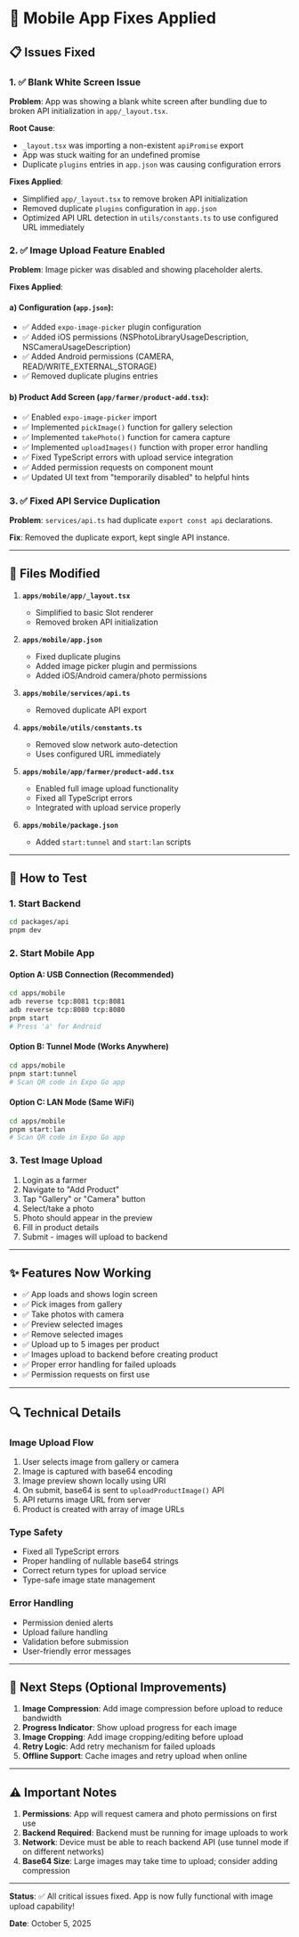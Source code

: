# 🔧 Mobile App Fixes Applied

## 📋 Issues Fixed

### 1. ✅ Blank White Screen Issue
**Problem**: App was showing a blank white screen after bundling due to broken API initialization in `app/_layout.tsx`.

**Root Cause**:
- `_layout.tsx` was importing a non-existent `apiPromise` export
- App was stuck waiting for an undefined promise
- Duplicate `plugins` entries in `app.json` was causing configuration errors

**Fixes Applied**:
- Simplified `app/_layout.tsx` to remove broken API initialization
- Removed duplicate `plugins` configuration in `app.json`
- Optimized API URL detection in `utils/constants.ts` to use configured URL immediately

### 2. ✅ Image Upload Feature Enabled
**Problem**: Image picker was disabled and showing placeholder alerts.

**Fixes Applied**:

#### a) **Configuration (`app.json`)**:
- ✅ Added `expo-image-picker` plugin configuration
- ✅ Added iOS permissions (NSPhotoLibraryUsageDescription, NSCameraUsageDescription)
- ✅ Added Android permissions (CAMERA, READ/WRITE_EXTERNAL_STORAGE)
- ✅ Removed duplicate plugins entries

#### b) **Product Add Screen (`app/farmer/product-add.tsx`)**:
- ✅ Enabled `expo-image-picker` import
- ✅ Implemented `pickImage()` function for gallery selection
- ✅ Implemented `takePhoto()` function for camera capture
- ✅ Implemented `uploadImages()` function with proper error handling
- ✅ Fixed TypeScript errors with upload service integration
- ✅ Added permission requests on component mount
- ✅ Updated UI text from "temporarily disabled" to helpful hints

### 3. ✅ Fixed API Service Duplication
**Problem**: `services/api.ts` had duplicate `export const api` declarations.

**Fix**: Removed the duplicate export, kept single API instance.

---

## 📁 Files Modified

1. **`apps/mobile/app/_layout.tsx`**
   - Simplified to basic Slot renderer
   - Removed broken API initialization

2. **`apps/mobile/app.json`**
   - Fixed duplicate plugins
   - Added image picker plugin and permissions
   - Added iOS/Android camera/photo permissions

3. **`apps/mobile/services/api.ts`**
   - Removed duplicate API export

4. **`apps/mobile/utils/constants.ts`**
   - Removed slow network auto-detection
   - Uses configured URL immediately

5. **`apps/mobile/app/farmer/product-add.tsx`**
   - Enabled full image upload functionality
   - Fixed all TypeScript errors
   - Integrated with upload service properly

6. **`apps/mobile/package.json`**
   - Added `start:tunnel` and `start:lan` scripts

---

## 🚀 How to Test

### 1. Start Backend
```bash
cd packages/api
pnpm dev
```

### 2. Start Mobile App

#### Option A: USB Connection (Recommended)
```bash
cd apps/mobile
adb reverse tcp:8081 tcp:8081
adb reverse tcp:8080 tcp:8080
pnpm start
# Press 'a' for Android
```

#### Option B: Tunnel Mode (Works Anywhere)
```bash
cd apps/mobile
pnpm start:tunnel
# Scan QR code in Expo Go app
```

#### Option C: LAN Mode (Same WiFi)
```bash
cd apps/mobile
pnpm start:lan
# Scan QR code in Expo Go app
```

### 3. Test Image Upload
1. Login as a farmer
2. Navigate to "Add Product"
3. Tap "Gallery" or "Camera" button
4. Select/take a photo
5. Photo should appear in the preview
6. Fill in product details
7. Submit - images will upload to backend

---

## ✨ Features Now Working

- ✅ App loads and shows login screen
- ✅ Pick images from gallery
- ✅ Take photos with camera
- ✅ Preview selected images
- ✅ Remove selected images
- ✅ Upload up to 5 images per product
- ✅ Images upload to backend before creating product
- ✅ Proper error handling for failed uploads
- ✅ Permission requests on first use

---

## 🔍 Technical Details

### Image Upload Flow
1. User selects image from gallery or camera
2. Image is captured with base64 encoding
3. Image preview shown locally using URI
4. On submit, base64 is sent to `uploadProductImage()` API
5. API returns image URL from server
6. Product is created with array of image URLs

### Type Safety
- Fixed all TypeScript errors
- Proper handling of nullable base64 strings
- Correct return types for upload service
- Type-safe image state management

### Error Handling
- Permission denied alerts
- Upload failure handling
- Validation before submission
- User-friendly error messages

---

## 📝 Next Steps (Optional Improvements)

1. **Image Compression**: Add image compression before upload to reduce bandwidth
2. **Progress Indicator**: Show upload progress for each image
3. **Image Cropping**: Add image cropping/editing before upload
4. **Retry Logic**: Add retry mechanism for failed uploads
5. **Offline Support**: Cache images and retry upload when online

---

## ⚠️ Important Notes

1. **Permissions**: App will request camera and photo permissions on first use
2. **Backend Required**: Backend must be running for image uploads to work
3. **Network**: Device must be able to reach backend API (use tunnel mode if on different networks)
4. **Base64 Size**: Large images may take time to upload; consider adding compression

---

**Status**: ✅ All critical issues fixed. App is now fully functional with image upload capability!

**Date**: October 5, 2025
